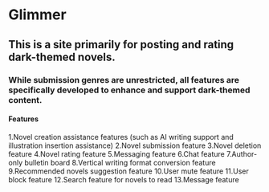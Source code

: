 # Glimmer

## This is a site primarily for posting and rating dark-themed novels.

### While submission genres are unrestricted, all features are specifically developed to enhance and support dark-themed content.

#### Features

1.Novel creation assistance features (such as AI writing support and illustration insertion assistance)
2.Novel submission feature
3.Novel deletion feature
4.Novel rating feature
5.Messaging feature
6.Chat feature
7.Author-only bulletin board
8.Vertical writing format conversion feature
9.Recommended novels suggestion feature
10.User mute feature
11.User block feature
12.Search feature for novels to read
13.Message feature
